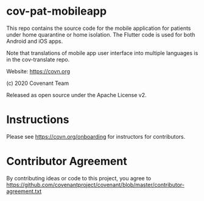 # cov-pat-mobileapp

This repo contains the source code for the mobile application for patients under home quarantine or home isolation. The Flutter code is used for both Android and iOS apps. 

Note that translations of mobile app user interface into multiple languages is in the cov-translate repo.

Website: https://covn.org

(c) 2020 Covenant Team

Released as open source under the Apache License v2.

# Instructions
Please see https://covn.org/onboarding for instructors for contributors.

# Contributor Agreement
By contributing ideas or code to this project, you agree to  https://github.com/covenantproject/covenant/blob/master/contributor-agreement.txt
